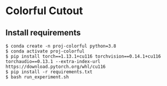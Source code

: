 # Colorful Cutout

## Install requirements

```shell
$ conda create -n proj-colorful python=3.8
$ conda activate proj-colorful
$ pip install torch==1.13.1+cu116 torchvision==0.14.1+cu116 torchaudio==0.13.1 --extra-index-url https://download.pytorch.org/whl/cu116
$ pip install -r requirements.txt
$ bash run_experiment.sh
```